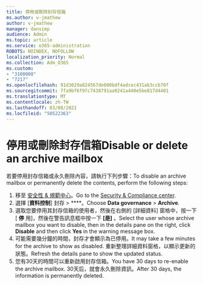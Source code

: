 ```yaml
---
title: 停用或刪除封存信箱
ms.author: v-jmathew
author: v-jmathew
manager: dansimp
audience: Admin
ms.topic: article
ms.service: o365-administration
ROBOTS: NOINDEX, NOFOLLOW
localization_priority: Normal
ms.collection: Adm_O365
ms.custom:
- "3100008"
- "7217"
ms.openlocfilehash: 91d3029a824567de080bdf4adcec431ab3ccb70f
ms.sourcegitcommit: 7fa9bf6f9fc7438791aa9241a440e5be817d4401
ms.translationtype: MT
ms.contentlocale: zh-TW
ms.lasthandoff: 03/08/2021
ms.locfileid: "50522363"
---
```

# <a name="disable-or-delete-an-archive-mailbox"></a><span data-ttu-id="c4b8f-102">停用或刪除封存信箱</span><span class="sxs-lookup"><span data-stu-id="c4b8f-102">Disable or delete an archive mailbox</span></span>

<span data-ttu-id="c4b8f-103">若要停用封存信箱或永久刪除內容，請執行下列步驟：</span><span class="sxs-lookup"><span data-stu-id="c4b8f-103">To disable an archive mailbox or permanently delete the contents, perform the following steps:</span></span>

1. <span data-ttu-id="c4b8f-104">移至 [安全性 & 規範中心]( https://go.microsoft.com/fwlink/p/?linkid=2077143)。</span><span class="sxs-lookup"><span data-stu-id="c4b8f-104">Go to the [Security & Compliance center]( https://go.microsoft.com/fwlink/p/?linkid=2077143).</span></span>
2. <span data-ttu-id="c4b8f-105">選擇 [**資料控制**] 封存  >  \*\*\*\*。</span><span class="sxs-lookup"><span data-stu-id="c4b8f-105">Choose **Data governance** > **Archive**.</span></span>
3. <span data-ttu-id="c4b8f-106">選取您要停用其封存信箱的使用者，然後在右側的 [詳細資料] 窗格中，按一下 [ **停** 用]，然後在警告訊息框中按一下 **[是]** 。</span><span class="sxs-lookup"><span data-stu-id="c4b8f-106">Select the user whose archive mailbox you want to disable, then in the details pane on the right, click **Disable** and then click **Yes** in the warning message box.</span></span>
4. <span data-ttu-id="c4b8f-107">可能需要幾分鐘的時間，封存才會顯示為已停用。</span><span class="sxs-lookup"><span data-stu-id="c4b8f-107">It may take a few minutes for the archive to show as disabled.</span></span> <span data-ttu-id="c4b8f-108">重新整理詳細資料窗格，以顯示更新的狀態。</span><span class="sxs-lookup"><span data-stu-id="c4b8f-108">Refresh the details pane to show the updated status.</span></span>
5. <span data-ttu-id="c4b8f-109">您有30天的時間可以重新啟用封存信箱。</span><span class="sxs-lookup"><span data-stu-id="c4b8f-109">You have 30 days to re-enable the archive mailbox.</span></span> <span data-ttu-id="c4b8f-110">30天后，就會永久刪除資訊。</span><span class="sxs-lookup"><span data-stu-id="c4b8f-110">After 30 days, the information is permanently deleted.</span></span>
